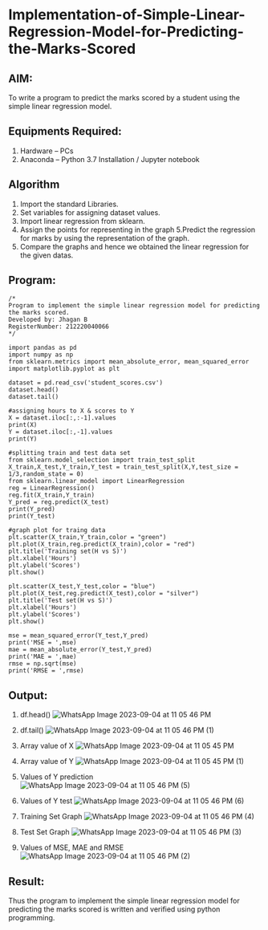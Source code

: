 # Implementation-of-Simple-Linear-Regression-Model-for-Predicting-the-Marks-Scored

## AIM:
To write a program to predict the marks scored by a student using the simple linear regression model.

## Equipments Required:
1. Hardware – PCs
2. Anaconda – Python 3.7 Installation / Jupyter notebook

## Algorithm
1. Import the standard Libraries.
2. Set variables for assigning dataset values.
3. Import linear regression from sklearn.
4. Assign the points for representing in the graph
5.Predict the regression for marks by using the representation of the graph.
6. Compare the graphs and hence we obtained the linear regression for the given datas.

## Program:
```
/*
Program to implement the simple linear regression model for predicting the marks scored.
Developed by: Jhagan B
RegisterNumber: 212220040066
*/

import pandas as pd
import numpy as np
from sklearn.metrics import mean_absolute_error, mean_squared_error
import matplotlib.pyplot as plt

dataset = pd.read_csv('student_scores.csv')
dataset.head()
dataset.tail()

#assigning hours to X & scores to Y
X = dataset.iloc[:,:-1].values
print(X)
Y = dataset.iloc[:,-1].values
print(Y)

#splitting train and test data set
from sklearn.model_selection import train_test_split
X_train,X_test,Y_train,Y_test = train_test_split(X,Y,test_size = 1/3,random_state = 0)
from sklearn.linear_model import LinearRegression
reg = LinearRegression()
reg.fit(X_train,Y_train)
Y_pred = reg.predict(X_test)
print(Y_pred)
print(Y_test)

#graph plot for traing data
plt.scatter(X_train,Y_train,color = "green")
plt.plot(X_train,reg.predict(X_train),color = "red")
plt.title('Training set(H vs S)')
plt.xlabel('Hours')
plt.ylabel('Scores')
plt.show()

plt.scatter(X_test,Y_test,color = "blue")
plt.plot(X_test,reg.predict(X_test),color = "silver")
plt.title('Test set(H vs S)')
plt.xlabel('Hours')
plt.ylabel('Scores')
plt.show()

mse = mean_squared_error(Y_test,Y_pred)
print('MSE = ',mse)
mae = mean_absolute_error(Y_test,Y_pred)
print('MAE = ',mae)
rmse = np.sqrt(mse)
print('RMSE = ',rmse)
```

## Output:
1. df.head()
![WhatsApp Image 2023-09-04 at 11 05 46 PM](https://github.com/jhaganb/Implementation-of-Simple-Linear-Regression-Model-for-Predicting-the-Marks-Scored/assets/63654882/2f7a5cf6-f0e9-4d2c-a026-ad1d2f88570b)

   
2. df.tail()
![WhatsApp Image 2023-09-04 at 11 05 46 PM (1)](https://github.com/jhaganb/Implementation-of-Simple-Linear-Regression-Model-for-Predicting-the-Marks-Scored/assets/63654882/18749620-4388-4d0c-9d62-72c8f67a9388)

   
3. Array value of X
![WhatsApp Image 2023-09-04 at 11 05 45 PM](https://github.com/jhaganb/Implementation-of-Simple-Linear-Regression-Model-for-Predicting-the-Marks-Scored/assets/63654882/e51306f0-f718-42d6-a5dc-973aacc1f226)

   
4. Array value of Y
![WhatsApp Image 2023-09-04 at 11 05 45 PM (1)](https://github.com/jhaganb/Implementation-of-Simple-Linear-Regression-Model-for-Predicting-the-Marks-Scored/assets/63654882/9c7b81de-5dbe-4235-9d39-fcd128dad43e)

   
5. Values of Y prediction
![WhatsApp Image 2023-09-04 at 11 05 46 PM (5)](https://github.com/jhaganb/Implementation-of-Simple-Linear-Regression-Model-for-Predicting-the-Marks-Scored/assets/63654882/b7a7730b-e141-438a-944a-76787b4a2b7d)

 
6. Values of Y test
![WhatsApp Image 2023-09-04 at 11 05 46 PM (6)](https://github.com/jhaganb/Implementation-of-Simple-Linear-Regression-Model-for-Predicting-the-Marks-Scored/assets/63654882/138a76f5-e45e-4329-85b9-0ea19e2dde47)

    
7. Training Set Graph
![WhatsApp Image 2023-09-04 at 11 05 46 PM (4)](https://github.com/jhaganb/Implementation-of-Simple-Linear-Regression-Model-for-Predicting-the-Marks-Scored/assets/63654882/e4a7541c-4c8b-4c30-92ad-31fb2a81d61e)

    
8. Test Set Graph
![WhatsApp Image 2023-09-04 at 11 05 46 PM (3)](https://github.com/jhaganb/Implementation-of-Simple-Linear-Regression-Model-for-Predicting-the-Marks-Scored/assets/63654882/2c54ea6d-8800-4811-bdf5-0e6881882717)

    
9. Values of MSE, MAE and RMSE
![WhatsApp Image 2023-09-04 at 11 05 46 PM (2)](https://github.com/jhaganb/Implementation-of-Simple-Linear-Regression-Model-for-Predicting-the-Marks-Scored/assets/63654882/b6d2e389-c577-4710-bef1-4731a8119849)



## Result:
Thus the program to implement the simple linear regression model for predicting the marks scored is written and verified using python programming.
